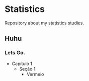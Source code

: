 # Statistics
Repository about my statistics studies.
## Huhu
### Lets Go.
- Capítulo 1
  - Seção 1
    - Vermeio

